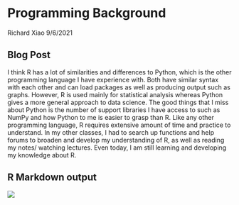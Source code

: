 Programming Background
================
Richard Xiao
9/6/2021

## Blog Post

I think R has a lot of similarities and differences to Python, which is
the other programming language I have experience with. Both have similar
syntax with each other and can load packages as well as producing output
such as graphs. However, R is used mainly for statistical analysis
whereas Python gives a more general approach to data science. The good
things that I miss about Python is the number of support libraries I
have access to such as NumPy and how Python to me is easier to grasp
than R. Like any other programming language, R requires extensive amount
of time and practice to understand. In my other classes, I had to search
up functions and help forums to broaden and develop my understanding of
R, as well as reading my notes/ watching lectures. Even today, I am
still learning and developing my knowledge about R.

## R Markdown output

![](C:/Users/rcxia/OneDrive/Documents/ST558githubblogrepo/RichardXiao1.github.io/_posts/HW4-blog_files/figure-gfm/iris-1.png)<!-- -->
